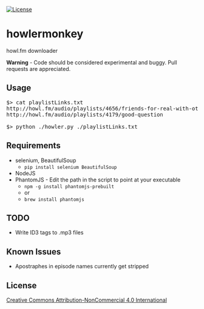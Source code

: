 [![License](https://img.shields.io/badge/License-CC%20BY--NC%204.0-lightgrey.svg)](https://creativecommons.org/licenses/by-nc/4.0/)

# howlermonkey
howl.fm downloader

**Warning** - Code should be considered experimental and buggy. Pull requests are appreciated. 

## Usage

<pre>
$> cat playlistLinks.txt
http://howl.fm/audio/playlists/4656/friends-for-real-with-othello-clark
http://howl.fm/audio/playlists/4179/good-question

$> python ./howler.py ./playlistLinks.txt
</pre>

## Requirements
* selenium, BeautifulSoup
   * <code>pip install selenium BeautifulSoup</code>
* NodeJS
* PhantomJS - Edit the path in the script to point at your executable
   * <code>npm -g install phantomjs-prebuilt</code> 
   * or 
   * <code>brew install phantomjs</code> 

## TODO
* Write ID3 tags to .mp3 files

## Known Issues
* Apostraphes in episode names currently get stripped

## License 
[Creative Commons Attribution-NonCommercial 4.0 International](https://creativecommons.org/licenses/by-nc/4.0/)
